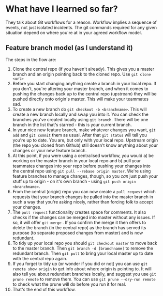 What have I learned so far?
===
They talk about Git workflows for a reason. Workflow implies a sequence of events, not just isolated incidents. The git commands required for any given situation depend on where you're at in your agreed workflow model.  

Feature branch model (as I understand it)
---
The steps in the flow are:
1. Clone the central repo (if you haven't already). This gives you a master branch and an origin pointing back to the cloned repo. Use `git clone <url>`
1. Before you start changing anything create a branch in your local repo. If you don't, you're altering your master branch, and when it comes to pushing the changes back up to the central repo (upstream) they will be pushed directly onto origin's master. This will make your teammates sad.
1. To create a new branch do `git checkout -b <branchname>`. This will create a new branch locally and swap you into it. You can check the branches you've created locally using `git branch`. There will be one branch in the list that's starred - this is your current branch.
1. In your nice new feature branch, make whatever changes you want, `git add` and `git commit` them as usual. After that `git status` will tell you you're up to date. You are, but only with your local repo. Upstream origin (the repo you cloned from Github) still doesn't know anything about your changes or your new feature branch.
1. At this point, if you were using a centralised workflow, you would a) be working on the master branch in your local repo and b) pull your teammates changes into your repo before pushing your changes into the central repo using `git pull --rebase origin master`. We're using feature branches to manage changes, though, so you *can* just push your stuff up to origin -  on it's own branch - using  `git push origin <branchname>`.
1. From the central (origin) repo you can now create a `pull request` which requests that your branch changes be pulled into the master branch in such a way that you're asking nicely, rather than forcing folk to accept your changes.
1. The `pull request` functionality creates space for comments. It also checks if the changes can be merged into master without any issues. If so, it will offer `git merge` . If you confirm the merge it then offers to delete the branch (in the central repo) as the branch has served its purpose (to separate proposed changes from master) and is now redundant.
1. To tidy up your local repo you should `git checkout master` to move back to the master branch. Then `git branch -d [branchname]` to remove the redundant branch. Then `git pull` to bring your local master up to date with the central repo again.
1. If you forget to tidy up (or wonder if you did or not) you can use `git remote show origin` to get info about where origin is pointing to. It will also tell you about redundant branches locally, and suggest you use `git prune remote` to remove them. You can use `git prune --dry-run remote` to check what the prune will do before you run it for real.
1. That's the end of this workflow.